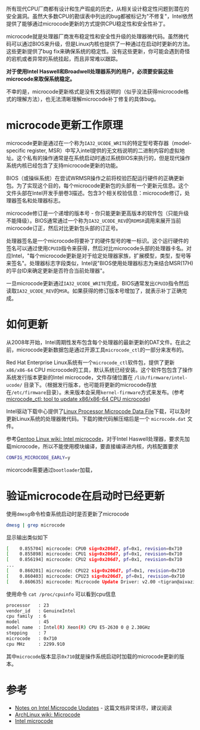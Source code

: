 所有现代CPU厂商都有设计和生产瑕疵的历史，从相关设计稳定性问题到潜在的安全漏洞。虽然大多数CPU的勘误表中列出的bug都被标记为"不修复"，Intel依然提供了能够通过microcode更新的方式提供CPU稳定性和安全性补丁。

microcode就是处理器厂商发布稳定性和安全性升级的处理器微代码。虽然微代码可以通过BIOS来升级，但是Linux内核也提供了一种通过在启动时更新的方法。这些更新提供了bug fix来确保系统的稳定性。没有这些更新，你可能会遇到奇怪的宕机或者异常的系统挂起，而且非常难以跟踪。

**对于使用Intel Haswell和Broadwell处理器系列的用户，必须要安装这些microcode来取保系统稳定。**

不幸的是，microcode更新格式是没有文档说明的（似乎没法获得microcode格式的理解方法），也无法清晰理解microcode补丁修复的具体bug。

# microcode更新工作原理

microcode更新是通过在一个称为`IA32_UCODE_WRITE`的特定型号寄存器（model-specific register, MSR）中写入intel提供的无文档说明的二进制内容的虚拟地址。这个私有的操作通常是在系统启动时通过系统BIOS来执行的，但是现代操作系统内核已经包含了支持microcode更新的功能。

BIOS（或操纵系统）在尝试WRMSR操作之前将校验匹配运行硬件的正确更新包。为了实现这个目的，每个microcode更新包的头部有一个更新元信息。这个文件头部在Intel开发手册卷3描述。包含3个相关校验信息：microcode修订，处理器签名和处理器标志。

microcode修订是一个递增的版本号 - 你只能更新更高版本的软件包（只能升级不能降级）。BIOS通常通过一个称为`IA32_UCODE_REV`的`RDMSR`调用来展开当前microcode订正，然后对比更新包头部的订正号。

处理器签名是一个microcode将要补丁的硬件型号的唯一标识。这个运行硬件的签名可以通过使用`CPUID`指令来获得，然后对比microcode头部的处理器卡名。对应Intel，"每个microcode更新是对于给定处理器家族，扩展模型，类型，型号等来签名"。处理器标志字段类似，Intel说"BIOS使用处理器标志为来结合MSR(17H)的平台ID来确定更新是否符合当前处理器"。

一旦microcode更新通过`IA32_UCODE_WRITE`完成，BIOS通常发出`CPUID`指令然后读取`IA32_UCODE_REV`的`MSR`。如果获得的修订版本号增加了，就表示补丁正确完成。

# 如何更新

从2008年开始，Intel周期性发布包含每个处理器的最新更新的DAT文件。在此之前，microcode更新数据包是通过开源工具`microcode_ctl`的一部分来发布的。

Red Hat Enterprise Linux系统有一个`microcode_ctl`软件包，提供了更新 `x86/x86-64` CPU microcode的工具，默认系统已经安装。这个软件包包含了操作系统发行版本更新的Intel microcode，文件存储位置在 `/lib/firmware/intel-ucode/` 目录下。（根据发行版本，也可能将更新的microcode存放在`/etc/firmware`目录）。未来版本会采用`kernel-firmware`方式来发布。(参考[microcode_ctl: tool to update x86/x86-64 CPU microcode](https://fedorahosted.org/microcode_ctl/))

Intel驱动下载中心提供了[Linux Processor Microcode Data File](https://downloadcenter.intel.com/search?keyword=Linux+Processor+Microcode+Data+File)下载，可以及时更新Linux系统的处理器微代码。下载的微代码解压缩后是一个 `microcode.dat` 文件。

参考[Gentoo Linux wiki: Intel microcode](https://wiki.gentoo.org/wiki/Intel_microcode)，对于Intel Haswell处理器，要求先加载microcode，所以不能使用模块编译，要直接编译进内核，内核配置要求

```bash
CONFIG_MICROCODE_EARLY=y
```

micorcode需要通过`bootloader`加载，

# 验证microcode在启动时已经更新

使用`dmesg`命令检查系统启动时是否更新了microcode

```bash
dmesg | grep microcode
```

显示输出类似如下

```bash
[    0.855704] microcode: CPU0 sig=0x206d7, pf=0x1, revision=0x710
[    0.855898] microcode: CPU1 sig=0x206d7, pf=0x1, revision=0x710
[    0.856194] microcode: CPU2 sig=0x206d7, pf=0x1, revision=0x710
...
[    0.860201] microcode: CPU22 sig=0x206d7, pf=0x1, revision=0x710
[    0.860403] microcode: CPU23 sig=0x206d7, pf=0x1, revision=0x710
[    0.860635] microcode: Microcode Update Driver: v2.00 <tigran@aivazian.fsnet.co.uk>, Peter Oruba
```

使用命令 `cat /proc/cpuinfo` 可以看到cpu信息

```bash
processor	: 23
vendor_id	: GenuineIntel
cpu family	: 6
model		: 45
model name	: Intel(R) Xeon(R) CPU E5-2630 0 @ 2.30GHz
stepping	: 7
microcode	: 0x710
cpu MHz		: 2299.910
```

其中`microcode`版本显示`0x710`就是操作系统启动时加载的microcode更新的版本。

# 参考

* [Notes on Intel Microcode Updates](http://inertiawar.com/microcode/) - 这篇文档非常详尽，建议阅读
* [ArchLinux wiki: Microcode](https://wiki.archlinux.org/index.php/microcode)
* [Intel microcode](https://wiki.gentoo.org/wiki/Intel_microcode)
